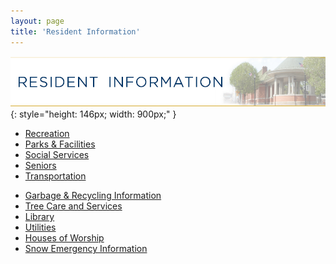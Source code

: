 ```yaml
---
layout: page
title: 'Resident Information'
---
```


<style>
.page-content ul {
  float: left;
  font-size: 150%;
  line-height: 2;
  margin-right: 100px;
}
</style>

![Resident Information](resident-information.jpg)
{: style="height: 146px; width: 900px;" }

<ul>
  <li><a href="/departments/recreation/">Recreation</a></li>
  <li><a href="/departments/recreation/parks-facilities/">Parks &amp; Facilities</a></li>
  <li><a href="/departments/social-services/">Social Services</a></li>
  <li><a href="seniors/">Seniors</a></li>
  <li><a href="transportation/">Transportation</a></li>
</ul>
<ul>
  <li><a href="/departments/public-works/">Garbage &amp; Recycling Information</a></li>
  <li><a href="/committees/shade-tree-commission/tree-care-services/">Tree Care and Services</a></li>
  <li><a href="http://www.rutherfordlibrary.org/">Library</a></li>
  <li><a href="utilities/">Utilities</a></li>
  <li><a href="houses-of-worship/">Houses of Worship</a></li>
  <li><a href="snow-emergency-info/">Snow Emergency Information</a></li>
</ul>
